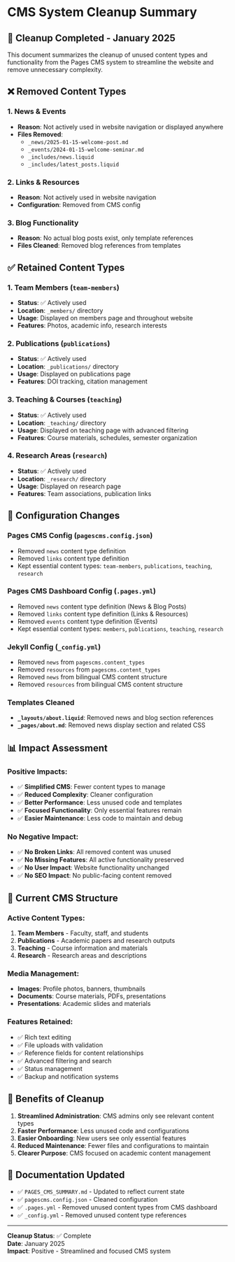 # CMS System Cleanup Summary

## 🧹 **Cleanup Completed - January 2025**

This document summarizes the cleanup of unused content types and functionality from the Pages CMS system to streamline the website and remove unnecessary complexity.

## ❌ **Removed Content Types**

### **1. News & Events**
- **Reason**: Not actively used in website navigation or displayed anywhere
- **Files Removed**:
  - `_news/2025-01-15-welcome-post.md`
  - `_events/2024-01-15-welcome-seminar.md`
  - `_includes/news.liquid`
  - `_includes/latest_posts.liquid`

### **2. Links & Resources**
- **Reason**: Not actively used in website navigation
- **Configuration**: Removed from CMS config

### **3. Blog Functionality**
- **Reason**: No actual blog posts exist, only template references
- **Files Cleaned**: Removed blog references from templates

## ✅ **Retained Content Types**

### **1. Team Members** (`team-members`)
- **Status**: ✅ Actively used
- **Location**: `_members/` directory
- **Usage**: Displayed on members page and throughout website
- **Features**: Photos, academic info, research interests

### **2. Publications** (`publications`)
- **Status**: ✅ Actively used
- **Location**: `_publications/` directory
- **Usage**: Displayed on publications page
- **Features**: DOI tracking, citation management

### **3. Teaching & Courses** (`teaching`)
- **Status**: ✅ Actively used
- **Location**: `_teaching/` directory
- **Usage**: Displayed on teaching page with advanced filtering
- **Features**: Course materials, schedules, semester organization

### **4. Research Areas** (`research`)
- **Status**: ✅ Actively used
- **Location**: `_research/` directory
- **Usage**: Displayed on research page
- **Features**: Team associations, publication links

## 🔧 **Configuration Changes**

### **Pages CMS Config** (`pagescms.config.json`)
- Removed `news` content type definition
- Removed `links` content type definition
- Kept essential content types: `team-members`, `publications`, `teaching`, `research`

### **Pages CMS Dashboard Config** (`.pages.yml`)
- Removed `news` content type definition (News & Blog Posts)
- Removed `links` content type definition (Links & Resources)
- Removed `events` content type definition (Events)
- Kept essential content types: `members`, `publications`, `teaching`, `research`

### **Jekyll Config** (`_config.yml`)
- Removed `news` from `pagescms.content_types`
- Removed `resources` from `pagescms.content_types`
- Removed `news` from bilingual CMS content structure
- Removed `resources` from bilingual CMS content structure

### **Templates Cleaned**
- **`_layouts/about.liquid`**: Removed news and blog section references
- **`_pages/about.md`**: Removed news display section and related CSS

## 📊 **Impact Assessment**

### **Positive Impacts:**
- ✅ **Simplified CMS**: Fewer content types to manage
- ✅ **Reduced Complexity**: Cleaner configuration
- ✅ **Better Performance**: Less unused code and templates
- ✅ **Focused Functionality**: Only essential features remain
- ✅ **Easier Maintenance**: Less code to maintain and debug

### **No Negative Impact:**
- ✅ **No Broken Links**: All removed content was unused
- ✅ **No Missing Features**: All active functionality preserved
- ✅ **No User Impact**: Website functionality unchanged
- ✅ **No SEO Impact**: No public-facing content removed

## 🎯 **Current CMS Structure**

### **Active Content Types:**
1. **Team Members** - Faculty, staff, and students
2. **Publications** - Academic papers and research outputs
3. **Teaching** - Course information and materials
4. **Research** - Research areas and descriptions

### **Media Management:**
- **Images**: Profile photos, banners, thumbnails
- **Documents**: Course materials, PDFs, presentations
- **Presentations**: Academic slides and materials

### **Features Retained:**
- ✅ Rich text editing
- ✅ File uploads with validation
- ✅ Reference fields for content relationships
- ✅ Advanced filtering and search
- ✅ Status management
- ✅ Backup and notification systems

## 🚀 **Benefits of Cleanup**

1. **Streamlined Administration**: CMS admins only see relevant content types
2. **Faster Performance**: Less unused code and configurations
3. **Easier Onboarding**: New users see only essential features
4. **Reduced Maintenance**: Fewer files and configurations to maintain
5. **Clearer Purpose**: CMS focused on academic content management

## 📝 **Documentation Updated**

- ✅ `PAGES_CMS_SUMMARY.md` - Updated to reflect current state
- ✅ `pagescms.config.json` - Cleaned configuration
- ✅ `.pages.yml` - Removed unused content types from CMS dashboard
- ✅ `_config.yml` - Removed unused content type references

---

**Cleanup Status**: ✅ Complete  
**Date**: January 2025  
**Impact**: Positive - Streamlined and focused CMS system 